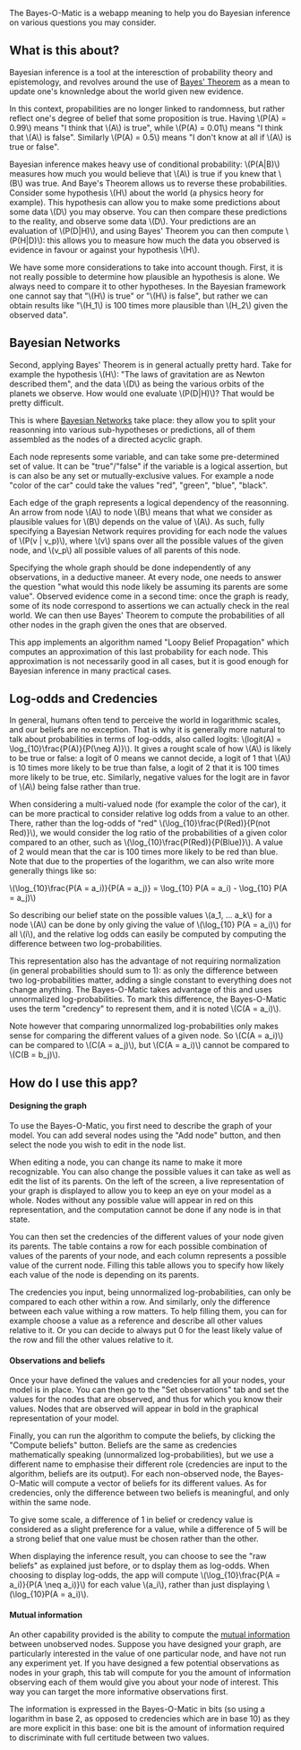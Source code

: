 The Bayes-O-Matic is a webapp meaning to help you do Bayesian inference on
various questions you may consider.

## What is this about?

Bayesian inference is a tool at the interesction of probability theory
and epistemology, and revolves around the use of
[Bayes' Theorem](https://en.wikipedia.org/wiki/Bayes%27_theorem)
as a mean to update one's knownledge about the world given new evidence.

In this context, propabilities are no longer linked to randomness, but
rather reflect one's degree of belief that some proposition is true.
Having \\(P(A) = 0.99\\) means "I think that \\(A\\) is true", while
\\(P(A) = 0.01\\) means "I think that \\(A\\) is false". Similarly
\\(P(A) = 0.5\\) means "I don't know at all if \\(A\\) is true or false".

Bayesian inference makes heavy use of conditional probability: \\(P(A|B)\\)
measures how much you would believe that \\(A\\) is true if you knew that
\\(B\\) was true. And Baye's Theorem allows us to reverse these probabilities.
Consider some hypothesis \\(H\\) about the world (a physics heory for example).
This hypothesis can allow you to make some predictions about some data \\(D\\)
you may observe. You can then compare these predictions to the
reality, and observe some data \\(D\\). Your predictions are an evaluation of
\\(P(D|H)\\), and using Bayes' Theorem you can then compute \\(P(H|D)\\): this allows
you to measure how much the data you observed is evidence in favour or
against your hypothesis \\(H\\).

We have some more considerations to take into account though. First, it
is not really possible to determine how plausible an hypothesis is alone.
We always need to compare it to other hypotheses. In the Bayesian framework
one cannot say that "\\(H\\) is true" or "\\(H\\) is false", but rather we can obtain
results like "\\(H_1\\) is 100 times more plausible than \\(H_2\\) given the
observed data".

## Bayesian Networks

Second, applying Bayes' Theorem is in general actually pretty hard. Take
for example the hypothesis \\(H\\): "The laws of gravitation are as Newton
described them", and the data \\(D\\) as being the various orbits of the planets
we observe. How would one evaluate \\(P(D|H)\\)? That would be pretty difficult.

This is where
[Bayesian Networks](https://en.wikipedia.org/wiki/Bayesian_network) take place:
they allow you to split your reasonning into various sub-hypotheses or predictions,
all of them assembled as the nodes of a directed acyclic graph.

Each node represents some variable, and can take some pre-determined set of value.
It can be "true"/"false" if the variable is a logical assertion, but is can also be
any set or mutually-exclusive values. For example a node "color of the car" could
take the values "red", "green", "blue", "black".

Each edge of the graph represents a logical dependency of the reasonning. An
arrow from node \\(A\\) to node \\(B\\) means that what we consider as plausible values
for \\(B\\) depends on the value of \\(A\\). As such, fully specifying a Bayesian Network
requires providing for each node the values of \\(P(v | v_p)\\), where \\(v\\) spans over
all the possible values of the given node, and \\(v_p\\) all possible values of all
parents of this node.

Specifying the whole graph should be done independently of any observations,
in a deductive maneer. At every node, one needs to answer the question "what would
this node likely be assuming its parents are some value". Observed evidence come
in a second time: once the graph is ready, some of its node correspond to assertions
we can actually check in the real world. We can then use Bayes' Theorem to compute
the probabilities of all other nodes in the graph given the ones that are observed.

This app implements an algorithm named "Loopy Belief Propagation" which computes
an approximation of this last probability for each node. This approximation is not
necessarily good in all cases, but it is good enough for Bayesian inference in many
practical cases.

## Log-odds and Credencies

In general, humans often tend to perceive the world in logarithmic scales, and
our beliefs are no exception. That is why it is generally more natural to talk
about probabilities in terms of log-odds, also called logits:
\\(logit(A) = \log_{10}\frac{P(A)}{P(\neg A)}\\). It gives a rought scale of how
\\(A\\) is likely to be true or false: a logit of 0 means we cannot decide, a logit
of 1 that \\(A\\) is 10 times more likely to be true than false, a logit of 2 that it is
100 times more likely to be true, etc. Similarly, negative values for the logit are
in favor of \\(A\\) being false rather than true.

When considering a multi-valued node (for example the color of the car), it can be
more practical to consider relative log odds from a value to an other. There, rather
than the log-odds of "red" \\(\log_{10}\frac{P(Red)}{P(not Red)}\\), we would consider the
log ratio of the probabilities of a given color compared to an other, such as
\\(\log_{10}\frac{P(Red)}{P(Blue)}\\). A value of 2 would mean that the car is 100 times
more likely to be red than blue. Note that due to the properties of the logarithm, we
can also write more generally things like so:

\\(\log_{10}\frac{P(A = a_i)}{P(A = a_j)} = \log_{10} P(A = a_i) - \log_{10} P(A = a_j)\\)

So describing our belief state on the possible values \\(a_1, ... a_k\\) for a node \\(A\\)
can be done by only giving the value of \\(\log_{10} P(A = a_i)\\) for all \\(i\\), and the
relative log odds can easily be computed by computing the difference between two
log-probabilities.

This representation also has the advantage of not requiring normalization (in general
probabilities should sum to 1): as only the difference between two log-probabilities
matter, adding a single constant to everything does not change anything. The
Bayes-O-Matic takes advantage of this and uses unnormalized log-probabilities. To
mark this difference, the Bayes-O-Matic uses the term "credency" to represent them,
and it is noted \\(C(A = a_i)\\).

Note however that comparing unnormalized log-probabilities only makes sense for comparing
the different values of a given node. So \\(C(A = a_i)\\) can be compared to \\(C(A = a_j)\\),
but \\(C(A = a_i)\\) cannot be compared to \\(C(B = b_j)\\).

## How do I use this app?

#### Designing the graph

To use the Bayes-O-Matic, you first need to describe the graph of your model. You
can add several nodes using the "Add node" button, and then select the node you
wish to edit in the node list.

When editing a node, you can change its name to make it more recognizable. You
can also change the possible values it can take as well as edit the list of its
parents. On the left of the screen, a live representation of your graph is displayed
to allow you to keep an eye on your model as a whole. Nodes without any possible value
will appear in red on this representation, and the computation cannot be done if any
node is in that state.

You can then set the credencies of the different values of your node given its parents.
The table contains a row for each possible combination of values of the parents of
your node, and each column represents a possible value of the current node. Filling
this table allows you to specify how likely each value of the node is depending on
its parents.

The credencies you input, being unnormalized log-probabilities, can only
be compared to each other within a row. And similarly, only the difference between each
value withing a row matters. To help filling them, you can for example choose a value
as a reference and describe all other values relative to it. Or you can decide to always
put 0 for the least likely value of the row and fill the other values relative to it.

#### Observations and beliefs

Once your have defined the values and credencies for all your nodes, your model is
in place. You can then go to the "Set observations" tab and set the values for the
nodes that are observed, and thus for which you know their values. Nodes that are
observed will appear in bold in the graphical representation of your model.

Finally, you can run the algorithm to compute the beliefs, by clicking the
"Compute beliefs" button. Beliefs are the same as credencies mathematically
speaking (unnormalized log-probabilities), but we use a different name to
emphasise their different role (credencies are input to the algorithm, beliefs are
its output). For each non-observed node, the Bayes-O-Matic will compute a vector
of beliefs for its different values. As for credencies, only the difference between
two beliefs is meaningful, and only within the same node.

To give some scale, a difference of 1 in belief or credency value is considered as
a slight preference for a value, while a difference of 5 will be a strong belief
that one value must be chosen rather than the other.

When displaying the inference result, you can choose to see the "raw beliefs" as
explained just before, or to dsplay them as log-odds. When choosing to display
log-odds, the app will compute \\(\log_{10}\frac{P(A = a_i)}{P(A \neq a_i)}\\) for
each value \\(a_i\\), rather than just displaying \\(\log_{10}P(A = a_i)\\).

#### Mutual information

An other capability provided is the ability to compute the
[mutual information](https://en.wikipedia.org/wiki/Mutual_information) between
unobserved nodes. Suppose you have designed your graph, are particularly interested
in the value of one particular node, and have not run any experiment yet. If you have
designed a few potential observations as nodes in your graph, this tab will compute
for you the amount of information observing each of them would give you about your node
of interest. This way you can target the more informative observations first.

The information is expressed in the Bayes-O-Matic in bits (so using a logarithm in base 2,
as opposed to credencies which are in base 10) as they are more explicit in this base:
one bit is the amount of information required to discriminate with full certitude between
two values.